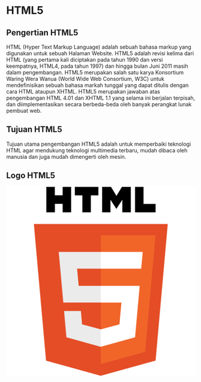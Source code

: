 # HTML5
## Pengertian HTML5

HTML (Hyper Text Markup Language) adalah sebuah bahasa markup yang digunakan untuk sebuah Halaman Website. HTML5 adalah revisi kelima dari HTML (yang pertama kali diciptakan pada tahun 1990 dan versi keempatnya, HTML4, pada tahun 1997) dan hingga bulan Juni 2011 masih dalam pengembangan. HTML5 merupakan salah satu karya Konsortium Waring Wera Wanua (World Wide Web Consortium, W3C) untuk mendefinisikan sebuah bahasa markah tunggal yang dapat ditulis dengan cara HTML ataupun XHTML. HTML5 merupakan jawaban atas pengembangan HTML 4.01 dan XHTML 1.1 yang selama ini berjalan terpisah, dan diimplementasikan secara berbeda-beda oleh banyak perangkat lunak pembuat web.


## Tujuan HTML5 

Tujuan utama pengembangan HTML5 adalah untuk memperbaiki teknologi HTML agar mendukung teknologi multimedia terbaru, mudah dibaca oleh manusia dan juga mudah dimengerti oleh mesin.

## Logo HTML5 
<img src="https://github.com/neapps/HTML5/blob/master/html5.png">

